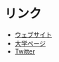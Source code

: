 # リンク
- [ウェブサイト](osu-denken.github.io)
- [大学ページ](https://www.osaka-sandai.ac.jp/club_circle/club/233)
- [Twitter](https://x.com/osu_denken)

